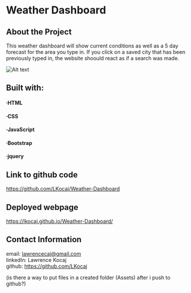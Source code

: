 # Weather Dashboard

## About the Project

This weather dashboard will show current conditions as well as a 5 day forecast for the area you type in. If you click on a saved city that has been previously typed in, the website shoould react as if a search was made. 

![Alt text](url "Weather-Dashboard-Screen")


## Built with:
#### ∙HTML
#### ∙CSS
#### ∙JavaScript
#### ∙Bootstrap
#### ∙jquery

## Link to github code

https://github.com/LKocaj/Weather-Dashboard

## Deployed webpage

https://lkocaj.github.io/Weather-Dashboard/

## Contact Information

email: lawrencecaj@gmail.com
<br>
linkedIn: Lawrence Kocaj
<br>
github: https://github.com/LKocaj

(is there a way to put files in a created folder (Assets) after i push to github?)
